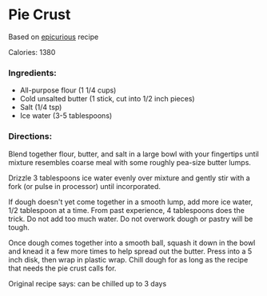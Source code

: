 Pie Crust
============================
Based on [epicurious](https://www.epicurious.com/recipes/food/views/pastry-dough-356091) recipe

Calories: 1380

### Ingredients:

* All-purpose flour (1 1/4 cups)
* Cold unsalted butter (1 stick, cut into 1/2 inch pieces)
* Salt (1/4 tsp)
* Ice water (3-5 tablespoons)

### Directions:

Blend together flour, butter, and salt in a large bowl with your fingertips until mixture resembles coarse meal with some roughly pea-size butter lumps.

Drizzle 3 tablespoons ice water evenly over mixture and gently stir with a fork (or pulse in processor) until incorporated.

If dough doesn't yet come together in a smooth lump, add more ice water, 1/2 tablespoon at a time. From past experience, 4 tablespoons does the trick. Do not add too much water. Do not overwork dough or pastry will be tough.

Once dough comes together into a smooth ball, squash it down in the bowl and knead it a few more times to help spread out the butter. Press into a 5 inch disk, then wrap in plastic wrap. Chill dough for as long as the recipe that needs the pie crust calls for.

Original recipe says: can be chilled up to 3 days
